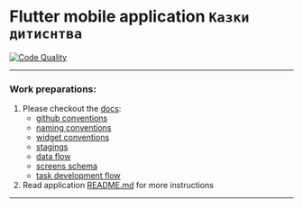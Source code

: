 # Flutter mobile application `Казки дитиснтва`

[![Code Quality](https://github.com/kazky-dytynstva/mobile-app/actions/workflows/checks.yaml/badge.svg)](https://github.com/kazky-dytynstva/mobile-app/actions/workflows/checks.yaml)

----------

### Work preparations:

1. Please checkout the [docs](/docs):
   * [github conventions](/docs/GITHUB_CONVENTIONS.md)
   * [naming conventions](docs/NAMING_CONVENTIONS.md)
   * [widget conventions](/docs/WIDGET_CONVENTIONS.md)
   * [stagings](docs/STAGINGS.md)
   * [data flow](docs/DATA_FLOW.md)
   * [screens schema](docs/SCREENS_SCHEMA.md)
   * [task development flow](docs/TASK_DEVELOPMENT_FLOW.md)
1. Read application [README.md](/application/README.md) for more instructions

----------
